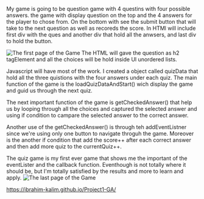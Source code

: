 My game is going to be question game with 4 questins with four possible answers. the game with display question on the top and the 4 answers for the player to chose from. On the bottom with see the submit button that will take to the next question as well as recoreds the score. In HTMl will include first div with the ques and another div that hold all the anwsers, and last div to hold the button.

![The first page of the Game](/imag/theFirstPage.jpeg.png)
The HTML will gave the question as h2 tagElement and all the choices will be hold inside Ul unordered lists.

Javascript will have most of the work. I created a object called quizData that hold all the three quistions with the four answers under each quiz. The main function of the game is the loadQuizDataAndStart() wich display the game and guid us through the next quiz.

The next important function of the game is getCheckedAnswer() that help us by looping through all the choices and captured the selected answer and using if condition to campare the selected answer to the correct answer.

Another use of the getCheckedAnswer() is through teh addEventListner since we're using only one button to navigate throguh the game. Moreover is the another if condition that add the score++ after each correct answer and then add more quiz to the currentQuiz++.

The quiz game is my first ever game that shows me the important of the eventLister and the callback function. Eventhough is not totally where it should be, but I'm totally satisfied by the results and more to learn and apply.
![The last page of the Game](/imag/the%20lastPageOfTheGame.jpeg.png)

https://ibrahim-kalim.github.io/Project1-GA/
